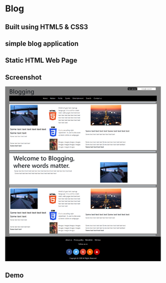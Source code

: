 # Blog

## Built using HTML5 & CSS3

## simple blog application

## Static HTML Web Page

## Screenshot

![Optional Text](./images/1.png)

## Demo
